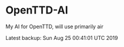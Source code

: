 # OpenTTD-AI
My AI for OpenTTD, will use primarily air

Latest backup: Sun Aug 25 00:41:01 UTC 2019
